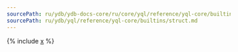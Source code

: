 ```yaml
---
sourcePath: ru/ydb/ydb-docs-core/ru/core/yql/reference/yql-core/builtins/struct.md
sourcePath: ru/ydb/yql/reference/yql-core/builtins/struct.md
---
```


{% include [x](_includes/struct.md) %}
